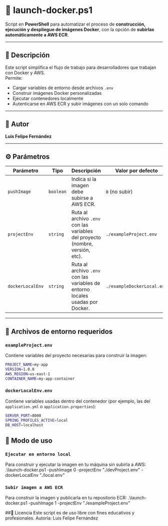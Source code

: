 # 🚀 launch-docker.ps1

Script en **PowerShell** para automatizar el proceso de **construcción, ejecución y despliegue de imágenes Docker**, con la opción de **subirlas automáticamente a AWS ECR**.

---

## 📘 Descripción

Este script simplifica el flujo de trabajo para desarrolladores que trabajan con Docker y AWS.  
Permite:

- Cargar variables de entorno desde archivos `.env`
- Construir imágenes Docker personalizadas
- Ejecutar contenedores localmente
- Autenticarse en AWS ECR y subir imágenes con un solo comando

---

## 🧠 Autor

**Luis Felipe Fernández**

---

## ⚙️ Parámetros

| Parámetro | Tipo | Descripción | Valor por defecto |
|------------|------|--------------|-------------------|
| `pushImage` | `boolean` | Indica si la imagen debe subirse a AWS ECR. | `0` (no subir) |
| `projectEnv` | `string` | Ruta al archivo `.env` con las variables del proyecto (nombre, versión, etc). | `./exampleProject.env` |
| `dockerLocalEnv` | `string` | Ruta al archivo `.env` con las variables de entorno locales usadas por Docker. | `./exampleDockerLocal.env` |

---

## 🧩 Archivos de entorno requeridos

### `exampleProject.env`
Contiene variables del proyecto necesarias para construir la imagen:

```bash
PROJECT_NAME=my-app
VERSION=1.0.0
AWS_REGION=us-east-1
CONTAINER_NAME=my-app-container
```
### `dockerLocalEnv.env`
Contiene variables usadas dentro del contenedor (por ejemplo, las del `application.yml` o `application.properties`):

```bash
SERVER_PORT=8000
SPRING_PROFILES_ACTIVE=local
DB_HOST=localhost
```

## 🧰 Modo de uso
### `Ejecutar en entorno local`
Para construir y ejecutar la imagen en tu máquina sin subirla a AWS:
.\launch-docker.ps1 -pushImage 0 -projectEnv "./devProject.env" -dockerLocalEnv "./local.env"

### `Subir imagen a AWS ECR`
Para construir la imagen y publicarla en tu repositorio ECR:
.\launch-docker.ps1 -pushImage 1 -projectEnv "./exampleProject.env"

##🧾 Licencia
Este script es de uso libre con fines educativos y profesionales.
Autoría: Luis Felipe Fernández




